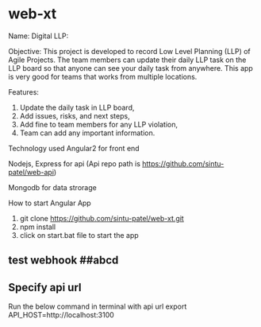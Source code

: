 # web-xt

Name: Digital LLP:

Objective: This project is developed to record Low Level Planning (LLP) of Agile Projects. The team members can update their daily LLP task on the LLP board so that anyone can see your daily task from anywhere. This app is very good for teams that works from multiple locations.

Features:

1. Update the daily task in LLP board,
2. Add issues, risks, and next steps,
3. Add fine to team members for any LLP violation,
4. Team can add any important information.

Technology used
Angular2 for front end

Nodejs, Express for api (Api repo path is https://github.com/sintu-patel/web-api)

Mongodb for data strorage

How to start Angular App
1. git clone https://github.com/sintu-patel/web-xt.git
2. npm install
3. click on start.bat file to start the app

## test webhook ##abcd

## Specify api url 
Run the below command in terminal with api url
export API_HOST=http://localhost:3100

